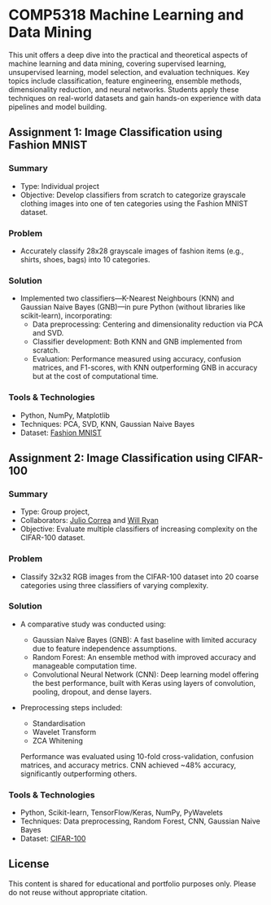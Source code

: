 # COMP5318 Machine Learning and Data Mining
This unit offers a deep dive into the practical and theoretical aspects of machine learning and data mining, covering supervised learning, unsupervised learning, model selection, and evaluation techniques. 
Key topics include classification, feature engineering, ensemble methods, dimensionality reduction, and neural networks. Students apply these techniques on real-world datasets and gain hands-on experience with data pipelines and model building.

## Assignment 1: Image Classification using Fashion MNIST
### Summary
* Type: Individual project
* Objective: Develop classifiers from scratch to categorize grayscale clothing images into one of ten categories using the Fashion MNIST dataset.

### Problem
* Accurately classify 28x28 grayscale images of fashion items (e.g., shirts, shoes, bags) into 10 categories.

### Solution
* Implemented two classifiers—K-Nearest Neighbours (KNN) and Gaussian Naive Bayes (GNB)—in pure Python (without libraries like scikit-learn), incorporating:
  * Data preprocessing: Centering and dimensionality reduction via PCA and SVD.
  * Classifier development: Both KNN and GNB implemented from scratch.
  * Evaluation: Performance measured using accuracy, confusion matrices, and F1-scores, with KNN outperforming GNB in accuracy but at the cost of computational time.

### Tools & Technologies
* Python, NumPy, Matplotlib
* Techniques: PCA, SVD, KNN, Gaussian Naive Bayes
* Dataset: [Fashion MNIST](https://github.com/zalandoresearch/fashion-mnist)
 

## Assignment 2: Image Classification using CIFAR-100
### Summary
* Type: Group project, 
* Collaborators: [Julio Correa](https://github.com/julio-correa-rios) and [Will Ryan](https://github.com/w-v-r)
* Objective: Evaluate multiple classifiers of increasing complexity on the CIFAR-100 dataset.

### Problem
* Classify 32x32 RGB images from the CIFAR-100 dataset into 20 coarse categories using three classifiers of varying complexity.

### Solution
* A comparative study was conducted using:
  * Gaussian Naive Bayes (GNB): A fast baseline with limited accuracy due to feature independence assumptions.
  * Random Forest: An ensemble method with improved accuracy and manageable computation time.
  * Convolutional Neural Network (CNN): Deep learning model offering the best performance, built with Keras using layers of convolution, pooling, dropout, and dense layers.

* Preprocessing steps included:
  * Standardisation
  * Wavelet Transform
  * ZCA Whitening
  
  Performance was evaluated using 10-fold cross-validation, confusion matrices, and accuracy metrics. CNN achieved ~48% accuracy, significantly outperforming others.

### Tools & Technologies
* Python, Scikit-learn, TensorFlow/Keras, NumPy, PyWavelets
* Techniques: Data preprocessing, Random Forest, CNN, Gaussian Naive Bayes
* Dataset: [CIFAR-100](https://www.cs.toronto.edu/~kriz/cifar.html)

## License
This content is shared for educational and portfolio purposes only. Please do not reuse without appropriate citation.
